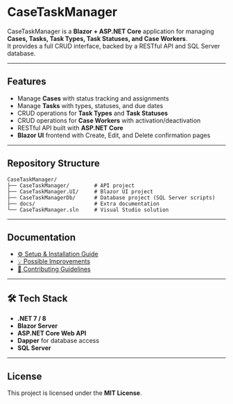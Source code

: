 ﻿# CaseTaskManager

CaseTaskManager is a **Blazor + ASP.NET Core** application for managing **Cases, Tasks, Task Types, Task Statuses, and Case Workers**.  
It provides a full CRUD interface, backed by a RESTful API and SQL Server database.

---

## Features

- Manage **Cases** with status tracking and assignments  
- Manage **Tasks** with types, statuses, and due dates  
- CRUD operations for **Task Types** and **Task Statuses**  
- CRUD operations for **Case Workers** with activation/deactivation  
- RESTful API built with **ASP.NET Core**  
- **Blazor UI** frontend with Create, Edit, and Delete confirmation pages  

---

## Repository Structure

```
CaseTaskManager/
├── CaseTaskManager/        # API project
├── CaseTaskManager.UI/     # Blazor UI project
├── CaseTaskManagerDb/      # Database project (SQL Server scripts)
├── docs/                   # Extra documentation
└── CaseTaskManager.sln     # Visual Studio solution
```

---

## Documentation

- [⚙️ Setup & Installation Guide](docs/setup.md)  
- [💡 Possible Improvements](docs/improvements.md)  
- [🤝 Contributing Guidelines](docs/contributing.md)

---

## 🛠️ Tech Stack

- **.NET 7 / 8**  
- **Blazor Server**  
- **ASP.NET Core Web API**  
- **Dapper** for database access  
- **SQL Server**  

---

## License

This project is licensed under the **MIT License**.
